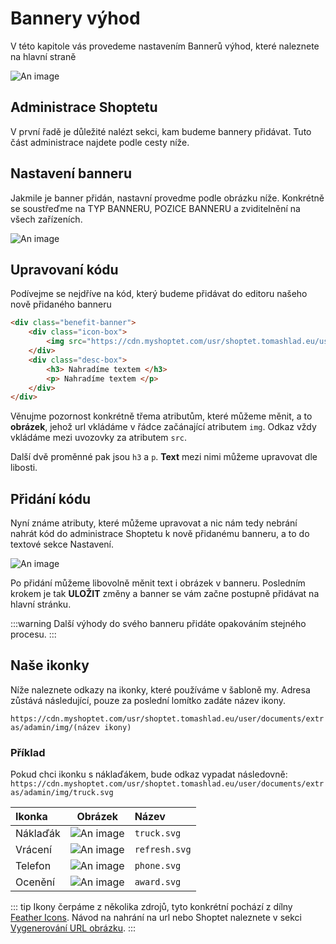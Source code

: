 # Bannery výhod

V této kapitole vás provedeme nastavením Bannerů výhod, které naleznete na hlavní straně

![An image](https://ik.imagekit.io/alexborecky/shoptetak/Docs/Screenshot_2021-03-04_at_14.50.49_qpBuM0poL9.png)

## Administrace Shoptetu
V první řadě je důležité nalézt sekci, kam budeme bannery přidávat. Tuto část administrace najdete podle cesty níže.

<Box-TextBox 
    :msg="msg"
/>

## Nastavení banneru
Jakmile je banner přidán, nastavní provedme podle obrázku níže. Konkrétně se soustřeďme na TYP BANNERU, POZICE BANNERU a zviditelnění na všech zařízeních.

![An image](https://ik.imagekit.io/alexborecky/shoptetak/Doplnky/Celestin/settings_OvDSfVnHp.png)

## Upravovaní kódu
Podívejme se nejdříve na kód, který budeme přidávat do editoru našeho nově přidaného banneru

```html
<div class="benefit-banner">
    <div class="icon-box">
        <img src="https://cdn.myshoptet.com/usr/shoptet.tomashlad.eu/user/documents/extras/adamin/img/truck.svg">
    </div>
    <div class="desc-box">
        <h3> Nahradíme textem </h3>
        <p> Nahradíme textem </p>
    </div>
</div>
```

Věnujme pozornost konkrétně třema atributům, které můžeme měnit, a to <b>obrázek</b>, jehož url vkládáme v řádce začánající atributem `img`. Odkaz vždy vkládáme mezi uvozovky za atributem `src`.

Další dvě proměnné pak jsou `h3` a `p`. <b>Text</b> mezi nimi můžeme upravovat dle libosti.

## Přidání kódu
Nyní známe atributy, které můžeme upravovat a nic nám tedy nebrání nahrát kód do administrace Shoptetu k nově přidanému banneru, a to do textové sekce Nastavení.

![An image](https://ik.imagekit.io/alexborecky/shoptetak/Doplnky/Celestin/html_MnGgQfUyW8Vv.png)

Po přidání můžeme libovolně měnit text i obrázek v banneru. Posledním krokem je tak <b>ULOŽIT</b> změny a banner se vám začne postupně přidávat na hlavní stránku.

:::warning
Další výhody do svého banneru přidáte opakováním stejného procesu.
:::

## Naše ikonky

Níže naleznete odkazy na ikonky, které používáme v šabloně my. Adresa zůstává následující, pouze za poslední lomítko zadáte název ikony.

`https://cdn.myshoptet.com/usr/shoptet.tomashlad.eu/user/documents/extras/adamin/img/(název ikony)`

### Příklad

Pokud chci ikonku s náklaďákem, bude odkaz vypadat následovně: 
`https://cdn.myshoptet.com/usr/shoptet.tomashlad.eu/user/documents/extras/adamin/img/truck.svg`

| Ikonka | Obrázek | Název |
|:------|---------|:------|
|Náklaďák|![An image](https://ik.imagekit.io/alexborecky/shoptetak/Docs/Screenshot_2021-03-04_at_14.54.49_2shLfZuhO2.png)|`truck.svg`|
|Vrácení|![An image](https://ik.imagekit.io/alexborecky/shoptetak/Docs/Screenshot_2021-03-04_at_14.54.58_-qcGrV2AawKQy.png)|`refresh.svg`|
|Telefon|![An image](https://ik.imagekit.io/alexborecky/shoptetak/Docs/Screenshot_2021-03-04_at_14.55.06_-xAtw8GRRu7oq.png)|`phone.svg`|
|Ocenění|![An image](https://ik.imagekit.io/alexborecky/shoptetak/Docs/Screenshot_2021-03-04_at_14.55.12_rqJ1ZR_UQG.png)|`award.svg`|

::: tip
Ikony čerpáme z několika zdrojů, tyto konkrétní pochází z dílny [Feather Icons](https://feathericons.com). Návod na nahrání na url nebo Shoptet naleznete v sekci [Vygenerování URL obrázku](/opal/url-obrazku).
:::


<script>
export default {
    data () {
        return {
            msg: 'Administrace > VZHLED A OBSAH > Doplňkové bannery > Přidat'
        }
    }
}
</script>

<style lang="scss">
tr {
    img {
        max-height: 120px;
    }
}
</style>
